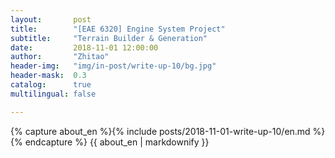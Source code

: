 ```yaml
---
layout:       post
title:        "[EAE 6320] Engine System Project"
subtitle:     "Terrain Builder & Generation"
date:         2018-11-01 12:00:00
author:       "Zhitao"
header-img:   "img/in-post/write-up-10/bg.jpg"
header-mask:  0.3
catalog:      true
multilingual: false

---
```


<!-- Chinese Version -->
<!-- <div class="zh post-container">
    {% capture about_zh %}{% include posts/2018-08-29-write-up-01/zh.md %}{% endcapture %}
    {{ about_zh | markdownify }}
</div> -->

<!-- English Version -->
<div class="en post-container">
    {% capture about_en %}{% include posts/2018-11-01-write-up-10/en.md %}{% endcapture %}
    {{ about_en | markdownify }}
</div>
